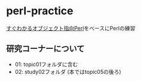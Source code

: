 # perl-practice

[すぐわかるオブジェクト指向Perl](https://www.amazon.co.jp/すぐわかる-オブジェクト指向-Perl-深沢-千尋/dp/4774135046)をベースにPerlの練習

## 研究コーナーについて

- 01: topic01フォルダに含む
- 02: study02フォルダ (本ではtopic05の後ろ)
